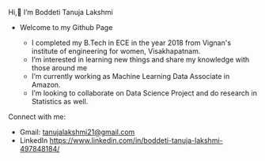 Hi,👋 I’m Boddeti Tanuja Lakshmi
- Welcome to my Github Page

    - I completed my B.Tech in ECE in the year 2018 from Vignan's institute of engineering for women, Visakhapatnam. 
    - I’m interested in learning new things and share my knowledge with those around me
    - I’m currently working as Machine Learning Data Associate in Amazon.
    - I’m looking to collaborate on Data Science Project and do research in Statistics as well.

Connect with me:
- Gmail: tanujalakshmi21@gmail.com
- LinkedIn https://www.linkedin.com/in/boddeti-tanuja-lakshmi-497848184/

